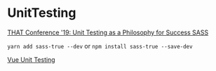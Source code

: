# UnitTesting

[THAT Conference '19: Unit Testing as a Philosophy for Success SASS](https://app.pluralsight.com/library/courses/that-conference-2019-session-52/table-of-contents)

`yarn add sass-true --dev` or `npm install sass-true --save-dev`


[Vue Unit Testing](https://www.vuemastery.com/courses/unit-testing/what-to-test/)
